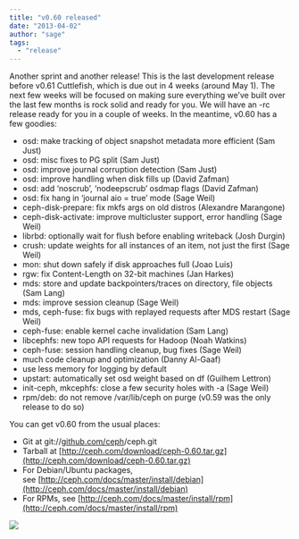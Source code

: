```yaml
---
title: "v0.60 released"
date: "2013-04-02"
author: "sage"
tags: 
  - "release"
---
```


Another sprint and another release! This is the last development release  
before v0.61 Cuttlefish, which is due out in 4 weeks (around May 1). The  
next few weeks will be focused on making sure everything we’ve built over  
the last few months is rock solid and ready for you. We will have an -rc  
release ready for you in a couple of weeks. In the meantime, v0.60 has a  
few goodies:

- osd: make tracking of object snapshot metadata more efficient (Sam Just)
- osd: misc fixes to PG split (Sam Just)
- osd: improve journal corruption detection (Sam Just)
- osd: improve handling when disk fills up (David Zafman)
- osd: add ‘noscrub’, ‘nodeepscrub’ osdmap flags (David Zafman)
- osd: fix hang in ‘journal aio = true’ mode (Sage Weil)
- ceph-disk-prepare: fix mkfs args on old distros (Alexandre Marangone)
- ceph-disk-activate: improve multicluster support, error handling (Sage Weil)
- librbd: optionally wait for flush before enabling writeback (Josh Durgin)
- crush: update weights for all instances of an item, not just the first (Sage Weil)
- mon: shut down safely if disk approaches full (Joao Luis)
- rgw: fix Content-Length on 32-bit machines (Jan Harkes)
- mds: store and update backpointers/traces on directory, file objects (Sam Lang)
- mds: improve session cleanup (Sage Weil)
- mds, ceph-fuse: fix bugs with replayed requests after MDS restart (Sage Weil)
- ceph-fuse: enable kernel cache invalidation (Sam Lang)
- libcephfs: new topo API requests for Hadoop (Noah Watkins)
- ceph-fuse: session handling cleanup, bug fixes (Sage Weil)
- much code cleanup and optimization (Danny Al-Gaaf)
- use less memory for logging by default
- upstart: automatically set osd weight based on df (Guilhem Lettron)
- init-ceph, mkcephfs: close a few security holes with -a (Sage Weil)
- rpm/deb: do not remove /var/lib/ceph on purge (v0.59 was the only release to do so)

You can get v0.60 from the usual places:

- Git at git://[github.com/ceph](http://github.com/ceph)/ceph.git
- Tarball at [http://ceph.com/download/ceph-0.60.tar.gz](http://ceph.com/download/ceph-0.60.tar.gz)
- For Debian/Ubuntu packages, see [http://ceph.com/docs/master/install/debian](http://ceph.com/docs/master/install/debian)
- For RPMs, see [http://ceph.com/docs/master/install/rpm](http://ceph.com/docs/master/install/rpm)

![](http://track.hubspot.com/__ptq.gif?a=268973&k=14&bu=http://ceph.com&r=http://ceph.com/releases/v0-60-released/&bvt=rss&p=wordpress)
